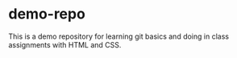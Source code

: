 # demo-repo
This is a demo repository for learning git basics and doing in class assignments with HTML and CSS.
